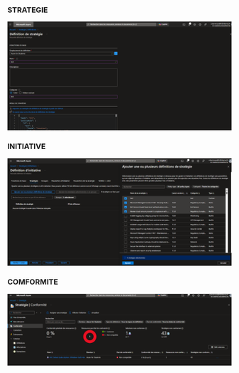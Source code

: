 ### STRATEGIE

![alt text](https://github.com/bertreux/Azure_cloud_m2/blob/main/lab17/image/policy.png?raw=true)

### INITIATIVE

![alt text](https://github.com/bertreux/Azure_cloud_m2/blob/main/lab17/image/ini.png?raw=true)

### COMFORMITE

![alt text](https://github.com/bertreux/Azure_cloud_m2/blob/main/lab17/image/comformite.png?raw=true)
